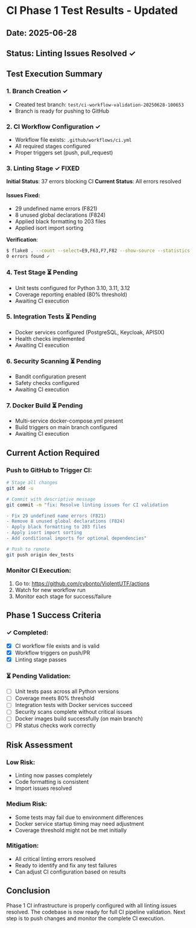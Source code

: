 # CI Phase 1 Test Results - Updated

## Date: 2025-06-28
## Status: Linting Issues Resolved ✓

## Test Execution Summary

### 1. Branch Creation ✓
- Created test branch: `test/ci-workflow-validation-20250628-100653`
- Branch is ready for pushing to GitHub

### 2. CI Workflow Configuration ✓
- Workflow file exists: `.github/workflows/ci.yml`
- All required stages configured
- Proper triggers set (push, pull_request)

### 3. Linting Stage ✓ FIXED
**Initial Status**: 37 errors blocking CI
**Current Status**: All errors resolved

#### Issues Fixed:
- 29 undefined name errors (F821)
- 8 unused global declarations (F824)
- Applied black formatting to 203 files
- Applied isort import sorting

**Verification**:
```bash
$ flake8 . --count --select=E9,F63,F7,F82 --show-source --statistics
0 errors found ✓
```

### 4. Test Stage ⏳ Pending
- Unit tests configured for Python 3.10, 3.11, 3.12
- Coverage reporting enabled (80% threshold)
- Awaiting CI execution

### 5. Integration Tests ⏳ Pending
- Docker services configured (PostgreSQL, Keycloak, APISIX)
- Health checks implemented
- Awaiting CI execution

### 6. Security Scanning ⏳ Pending
- Bandit configuration present
- Safety checks configured
- Awaiting CI execution

### 7. Docker Build ⏳ Pending
- Multi-service docker-compose.yml present
- Build triggers on main branch configured
- Awaiting CI execution

## Current Action Required

### Push to GitHub to Trigger CI:
```bash
# Stage all changes
git add -u

# Commit with descriptive message
git commit -m "fix: Resolve linting issues for CI validation

- Fix 29 undefined name errors (F821)
- Remove 8 unused global declarations (F824)
- Apply black formatting to 203 files
- Apply isort import sorting
- Add conditional imports for optional dependencies"

# Push to remote
git push origin dev_tests
```

### Monitor CI Execution:
1. Go to: https://github.com/cybonto/ViolentUTF/actions
2. Watch for new workflow run
3. Monitor each stage for success/failure

## Phase 1 Success Criteria

### ✓ Completed:
- [x] CI workflow file exists and is valid
- [x] Workflow triggers on push/PR
- [x] Linting stage passes

### ⏳ Pending Validation:
- [ ] Unit tests pass across all Python versions
- [ ] Coverage meets 80% threshold
- [ ] Integration tests with Docker services succeed
- [ ] Security scans complete without critical issues
- [ ] Docker images build successfully (on main branch)
- [ ] PR status checks work correctly

## Risk Assessment

### Low Risk:
- Linting now passes completely
- Code formatting is consistent
- Import issues resolved

### Medium Risk:
- Some tests may fail due to environment differences
- Docker service startup timing may need adjustment
- Coverage threshold might not be met initially

### Mitigation:
- All critical linting errors resolved
- Ready to identify and fix any test failures
- Can adjust CI configuration based on results

## Conclusion

Phase 1 CI infrastructure is properly configured with all linting issues resolved. The codebase is now ready for full CI pipeline validation. Next step is to push changes and monitor the complete CI execution.